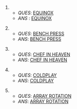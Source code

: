 1) *  *QUES*: [EQUINOX](https://www.codechef.com/LTIME95C/problems/EQUINOX)
   *  *ANS* : [EQUINOX](/C++/Code/equinox.cpp)
>>   
>>  
2) *  *QUES*: [BENCH PRESS](https://www.codechef.com/LTIME95C/problems/BENCHP)
   *  *ANS*:  [BENCH PRESS](/C++/Code/benchp.cpp)
>>
>>
3) *  *QUES*: [CHEF IN HEAVEN](https://www.codechef.com/LTIME95C/problems/CCHEAVEN)
   *  *ANS*:  [CHEF IN HEAVEN](/C++/Code/ccheaven.cpp)
>>
>>
4) *  *QUES*: [COLDPLAY](https://www.codechef.com/LTIME95C/problems/SLOOP)
   *  *ANS*:  [COLDPLAY](/C++/Code/coldplay.cpp)
>>
>>
5) *  *QUES*: [ARRAY ROTATION](https://www.codechef.com/problems/ARRROT)
   *  *ANS*:  [ARRAY ROTATION](/C++/Code/array_rot.cpp)

